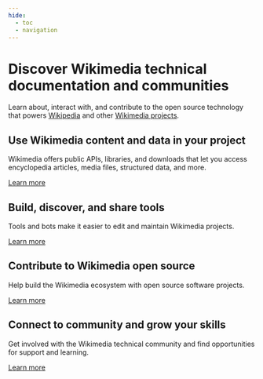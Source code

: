 ```yaml
---
hide:
  - toc
  - navigation
---
```


# Discover Wikimedia technical documentation and communities

Learn about, interact with, and contribute to the open source technology that
powers [Wikipedia](https://www.wikipedia.org/) and other [Wikimedia projects](https://wikimediafoundation.org/our-work/wikimedia-projects/).

## Use Wikimedia content and data in your project

Wikimedia offers public APIs, libraries, and downloads that let you access encyclopedia articles, media files, structured data, and more.

[Learn more](use-content/)

## Build, discover, and share tools

Tools and bots make it easier to edit and maintain Wikimedia projects.

[Learn more](build-tools/)

## Contribute to Wikimedia open source

Help build the Wikimedia ecosystem with open source software projects.

[Learn more](contribute/)

## Connect to community and grow your skills

Get involved with the Wikimedia technical community and find opportunities for support and learning.

[Learn more](connect-learn/)

<!-- TODO Add some nice button to go from the bottom of this page to the Get Started section -->

